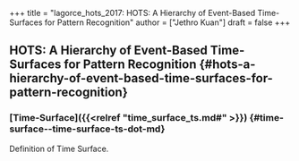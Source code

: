 +++
title = "lagorce_hots_2017: HOTS: A Hierarchy of Event-Based Time-Surfaces for Pattern Recognition"
author = ["Jethro Kuan"]
draft = false
+++

## HOTS: A Hierarchy of Event-Based Time-Surfaces for Pattern Recognition {#hots-a-hierarchy-of-event-based-time-surfaces-for-pattern-recognition}


### [Time-Surface]({{<relref "time_surface_ts.md#" >}}) {#time-surface--time-surface-ts-dot-md}

Definition of Time Surface.